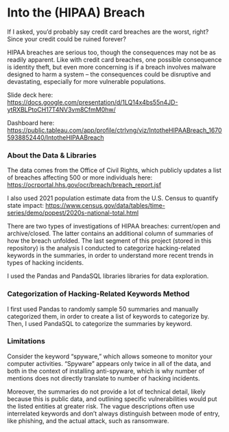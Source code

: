 # Into the (HIPAA) Breach

If I asked, you’d probably say credit card breaches are the worst, right? Since your credit could be ruined forever?

HIPAA breaches are serious too, though the consequences may not be as readily apparent. Like with credit card breaches, one possible consequence is identity theft, but even more concerning is if a breach involves malware designed to harm a system – the consequences could be disruptive and devastating, especially for more vulnerable populations.

Slide deck here: https://docs.google.com/presentation/d/1LQ14x4bs55n4JD-ytRXBLPtoCH17T4NV3vm8CfmM0hw/

Dashboard here: https://public.tableau.com/app/profile/ctrlvng/viz/IntotheHIPAABreach_16705938852440/IntotheHIPAABreach

### About the Data & Libraries

The data comes from the Office of Civil Rights, which publicly updates a list of breaches affecting 500 or more individuals here: https://ocrportal.hhs.gov/ocr/breach/breach_report.jsf 

I also used 2021 population estimate data from the U.S. Census to quantify state impact: https://www.census.gov/data/tables/time-series/demo/popest/2020s-national-total.html

There are two types of investigations of HIPAA breaches: current/open and archive/closed. The latter contains an additional column of summaries of how the breach unfolded. The last segment of this project (stored in this repository) is the analysis I conducted to categorize hacking-related keywords in the summaries, in order to understand more recent trends in types of hacking incidents.

I used the Pandas and PandaSQL libraries libraries for data exploration.

### Categorization of Hacking-Related Keywords Method

I first used Pandas to randomly sample 50 summaries and manually categorized them, in order to create a list of keywords to categorize by. Then, I used PandaSQL to categorize the summaries by keyword.

### Limitations

Consider the keyword “spyware,” which allows someone to monitor your computer activities. “Spyware” appears only twice in all of the data, and both in the context of installing anti-spyware, which is why number of mentions does not directly translate to number of hacking incidents.

Moreover, the summaries do not provide a lot of technical detail, likely because this is public data, and outlining specific vulnerabilities would put the listed entities at greater risk. The vague descriptions often use interrelated keywords and don’t always distinguish between mode of entry, like phishing, and the actual attack, such as ransomware.
